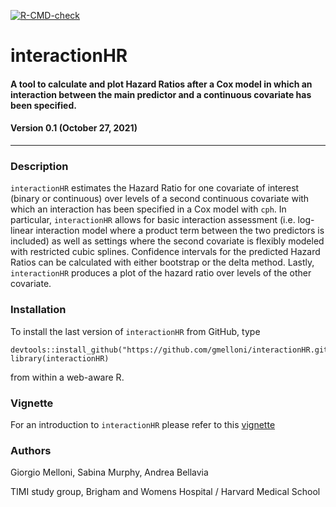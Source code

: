 <!-- badges: start -->
[![R-CMD-check](https://github.com/gmelloni/interactionHR/workflows/R-CMD-check/badge.svg)](https://github.com/gmelloni/interactionHR/actions)
<!-- badges: end -->

# interactionHR
#### A tool to calculate and plot Hazard Ratios after a Cox model in which an interaction between the main predictor and a continuous covariate has been specified.
#### Version 0.1 (October 27, 2021)
---

### Description
`interactionHR` estimates the Hazard Ratio for one covariate of interest (binary or continuous) over levels of a second continuous 
  covariate with which an interaction has been specified in a Cox model with `cph`. In particular, `interactionHR` allows for
  basic interaction assessment (i.e. log-linear interaction model where a product term between the two predictors is included) 
  as well as settings where the second covariate is flexibly modeled with restricted cubic splines. Confidence intervals for 
  the predicted Hazard Ratios can be calculated with either bootstrap or the delta method. Lastly, `interactionHR`
  produces a plot of the hazard ratio over levels of the other covariate.

### Installation
To install the last version of `interactionHR` from GitHub, type
```
devtools::install_github("https://github.com/gmelloni/interactionHR.git")
library(interactionHR)
```
from within a web-aware R.

### Vignette
For an introduction to `interactionHR` please refer to this [vignette](https://raw.githack.com/gmelloni/interactionHR/main/inst/data/vignette.html)

### Authors
Giorgio Melloni, Sabina Murphy, Andrea Bellavia

TIMI study group, Brigham and Womens Hospital / Harvard Medical School
